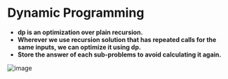# Dynamic Programming 
- **dp is an optimization over plain recursion.**
- **Wherever we use recursion solution that has repeated calls for the same inputs, we can optimize it using dp.**
- **Store the answer of each sub-problems to avoid calculating it again.** 


![image](https://user-images.githubusercontent.com/99830416/236215863-c804f90f-ddbb-43c5-8209-6a1a1312ed16.png)
